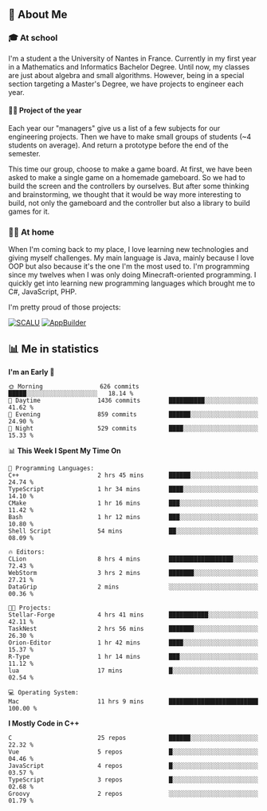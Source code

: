 ## 👀 About Me

### 🎓 At school

I'm a student a the University of Nantes in France. Currently in my first year in a Mathematics and Informatics Bachelor Degree. Until now, my classes are just about algebra and small algorithms. However, being in a special section targeting a Master's Degree, we have projects to engineer each year. 

#### 🔧🔬 Project of the year

Each year our "managers" give us a list of a few subjects for our engineering projects. Then we have to make small groups of students (~4 students on average). And return a prototype before the end of the semester.

This time our group, choose to make a game board. At first, we have been asked to make a single game on a homemade gameboard. So we had to build the screen and the controllers by ourselves. 
But after some thinking and brainstorming, we thought that it would be way more interesting to build, not only the gameboard and the controller but also a library to build games for it.

### 👨‍💻 At home

When I'm coming back to my place, I love learning new technologies and giving myself challenges. My main language is Java, mainly because I love OOP but also because it's the one I'm the most used to. I'm programming since my twelves when I was only doing Minecraft-oriented programming.  I quickly get into learning new programming languages which brought me to C#, JavaScript, PHP. 

I'm pretty proud of those projects:

[![SCALU](https://github-readme-stats.vercel.app/api/pin?username=renardfute&repo=SCALU)](https://github.com/renardfute/scalu)
[![AppBuilder](https://github-readme-stats.vercel.app/api/pin?username=pulsedev2&repo=AppBuilder)](https://github.com/pulsedev2/AppBuilder)

## 📊 Me in statistics
<!--START_SECTION:waka-->
**I'm an Early 🐤** 

```text
🌞 Morning                626 commits         █████░░░░░░░░░░░░░░░░░░░░   18.14 % 
🌆 Daytime                1436 commits        ██████████░░░░░░░░░░░░░░░   41.62 % 
🌃 Evening                859 commits         ██████░░░░░░░░░░░░░░░░░░░   24.90 % 
🌙 Night                  529 commits         ████░░░░░░░░░░░░░░░░░░░░░   15.33 % 
```


📊 **This Week I Spent My Time On** 

```text
💬 Programming Languages: 
C++                      2 hrs 45 mins       ██████░░░░░░░░░░░░░░░░░░░   24.74 % 
TypeScript               1 hr 34 mins        ████░░░░░░░░░░░░░░░░░░░░░   14.10 % 
CMake                    1 hr 16 mins        ███░░░░░░░░░░░░░░░░░░░░░░   11.42 % 
Bash                     1 hr 12 mins        ███░░░░░░░░░░░░░░░░░░░░░░   10.80 % 
Shell Script             54 mins             ██░░░░░░░░░░░░░░░░░░░░░░░   08.09 % 

🔥 Editors: 
CLion                    8 hrs 4 mins        ██████████████████░░░░░░░   72.43 % 
WebStorm                 3 hrs 2 mins        ███████░░░░░░░░░░░░░░░░░░   27.21 % 
DataGrip                 2 mins              ░░░░░░░░░░░░░░░░░░░░░░░░░   00.36 % 

🐱‍💻 Projects: 
Stellar-Forge            4 hrs 41 mins       ███████████░░░░░░░░░░░░░░   42.11 % 
TaskNest                 2 hrs 56 mins       ███████░░░░░░░░░░░░░░░░░░   26.30 % 
Orion-Editor             1 hr 42 mins        ████░░░░░░░░░░░░░░░░░░░░░   15.37 % 
R-Type                   1 hr 14 mins        ███░░░░░░░░░░░░░░░░░░░░░░   11.12 % 
lua                      17 mins             █░░░░░░░░░░░░░░░░░░░░░░░░   02.54 % 

💻 Operating System: 
Mac                      11 hrs 9 mins       █████████████████████████   100.00 % 
```

**I Mostly Code in C++** 

```text
C                        25 repos            ██████░░░░░░░░░░░░░░░░░░░   22.32 % 
Vue                      5 repos             █░░░░░░░░░░░░░░░░░░░░░░░░   04.46 % 
JavaScript               4 repos             █░░░░░░░░░░░░░░░░░░░░░░░░   03.57 % 
TypeScript               3 repos             █░░░░░░░░░░░░░░░░░░░░░░░░   02.68 % 
Groovy                   2 repos             ░░░░░░░░░░░░░░░░░░░░░░░░░   01.79 % 
```




<!--END_SECTION:waka-->
